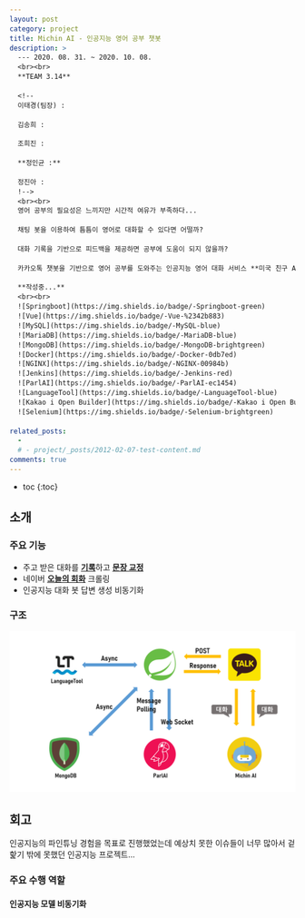 ```yaml
---
layout: post
category: project
title: Michin AI - 인공지능 영어 공부 챗봇
description: >
  --- 2020. 08. 31. ~ 2020. 10. 08.
  <br><br>
  **TEAM 3.14**  

  <!-- 
  이태경(팀장) :  

  김송희 :  

  조희진 :  

  **정인균 :**  

  정진아 :  
  !-->
  <br><br>
  영어 공부의 필요성은 느끼지만 시간적 여유가 부족하다...  

  채팅 봇을 이용하여 틈틈이 영어로 대화할 수 있다면 어떨까?  

  대화 기록을 기반으로 피드백을 제공하면 공부에 도움이 되지 않을까?  

  카카오톡 챗봇을 기반으로 영어 공부를 도와주는 인공지능 영어 대화 서비스 **미국 친구 AI**  
  
  **작성중...**
  <br><br>
  ![Springboot](https://img.shields.io/badge/-Springboot-green)
  ![Vue](https://img.shields.io/badge/-Vue-%2342b883)
  ![MySQL](https://img.shields.io/badge/-MySQL-blue)
  ![MariaDB](https://img.shields.io/badge/-MariaDB-blue)
  ![MongoDB](https://img.shields.io/badge/-MongoDB-brightgreen)
  ![Docker](https://img.shields.io/badge/-Docker-0db7ed)
  ![NGINX](https://img.shields.io/badge/-NGINX-00984b)
  ![Jenkins](https://img.shields.io/badge/-Jenkins-red)
  ![ParlAI](https://img.shields.io/badge/-ParlAI-ec1454)
  ![LanguageTool](https://img.shields.io/badge/-LanguageTool-blue)
  ![Kakao i Open Builder](https://img.shields.io/badge/-Kakao i Open Builder-yellow)
  ![Selenium](https://img.shields.io/badge/-Selenium-brightgreen)

related_posts: 
  - 
  # - project/_posts/2012-02-07-test-content.md
comments: true
---
```

<!-- blank -->

* toc
{:toc}

## 소개
<div id="michinai-carousel" class="swiper-container"></div>
<script>
  imgList = [];
  for(let i=1;i<=12;i++){
    imgList.push(i + ".png");
  }
  swiperInitialize("michinai-carousel", {
    path: "/img/project/michinai",
    imgList: imgList,
    size: "30%",
    dotted: false,
    millis: 3000
  })
</script>

### 주요 기능
* 주고 받은 대화를 [**기록**](javascript:swiper.slideTo(2))하고 [**문장 교정**](javascript:swiper.slideTo(3))
* 네이버 [**오늘의 회화**](javascript:swiper.slideTo(5)) 크롤링
* 인공지능 대화 봇 답변 생성 비동기화

### 구조
![Architecture](/assets/img/project/michinai/architecture.png)

## 회고
인공지능의 파인튜닝 경험을 목표로 진행했었는데 예상치 못한 이슈들이 너무 많아서 겉핥기 밖에 못했던 인공지능 프로젝트...

### 주요 수행 역할
#### 인공지능 모델 비동기화